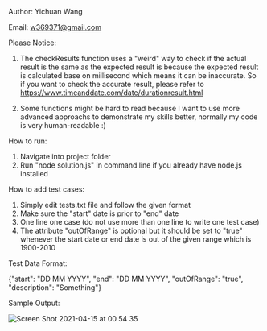 Author: Yichuan Wang

Email: w369371@gmail.com

Please Notice:

1. The checkResults function uses a "weird" way to check if the actual result is the same as the expected result is because the expected result is calculated
base on millisecond which means it can be inaccurate. So if you want to check the accurate result, please refer to https://www.timeanddate.com/date/durationresult.html
 
 
2. Some functions might be hard to read because I want to use more advanced approachs to demonstrate my skills better, normally my code is very human-readable :)
    
  
How to run:
   1. Navigate into project folder
   2. Run "node solution.js" in command line if you already have node.js installed

How to add test cases: 
   1. Simply edit tests.txt file and follow the given format 
   2. Make sure the "start" date is prior to "end" date
   3. One line one case (do not use more than one line to write one test case)
   4. The attribute "outOfRange" is optional but it should be set to "true" whenever the start date or end date is out of the given 
   range which is 1900-2010
   
   Test Data Format: 
   
   {"start": "DD MM YYYY", "end": "DD MM YYYY", "outOfRange": "true", "description": "Something"}
   
   
Sample Output:


![Screen Shot 2021-04-15 at 00 54 35](https://user-images.githubusercontent.com/51860496/114731546-30362c80-9d85-11eb-9e41-f5472d66ddaf.png)

